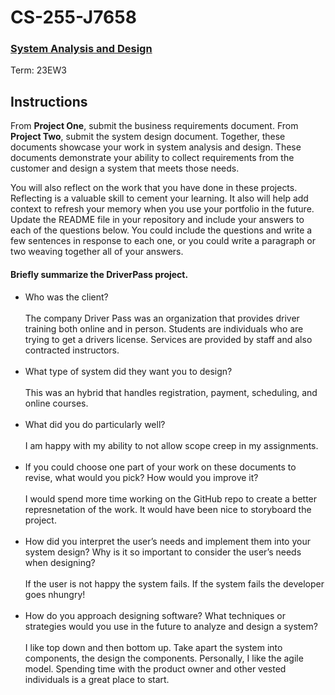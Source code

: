 # CS-255-J7658 
### [System Analysis and Design](https://youtu.be/Kwf5wc2QCeE) 

Term: 23EW3

## Instructions

From **Project One**, submit the business requirements document. From **Project Two**, submit the system design document. Together, these documents showcase your work in system analysis and design. These documents demonstrate your ability to collect requirements from the customer and design a system that meets those needs.

You will also reflect on the work that you have done in these projects. Reflecting is a valuable skill to cement your learning. It also will help add context to refresh your memory when you use your portfolio in the future. Update the README file in your repository and include your answers to each of the questions below. You could include the questions and write a few sentences in response to each one, or you could write a paragraph or two weaving together all of your answers.

#### Briefly summarize the DriverPass project. 
- Who was the client? 
<br><br>
The company Driver Pass was an organization that provides driver training both online and in person. Students are individuals who are trying to get a drivers license. Services are provided by staff and also contracted instructors. <br><br>
- What type of system did they want you to design?
<br><br>
This was an hybrid that handles registration, payment, scheduling, and online courses. 
<br><br>
- What did you do particularly well?
<br><br>
I am happy with my ability to not allow scope creep in my assignments. 
<br><br>
- If you could choose one part of your work on these documents to revise, what would you pick? How would you improve it?
<br><br>
I would spend more time working on the GitHub repo to create a better represnetation of the work. It would have been nice to storyboard the project. 
<br><br>
- How did you interpret the user’s needs and implement them into your system design? Why is it so important to consider the user’s needs when designing?
<br><br>
If the user is not happy the system fails.  If the system fails the developer goes nhungry!
<br><br>
- How do you approach designing software? What techniques or strategies would you use in the future to analyze and design a system?
<br><br>
I like top down and then bottom up.  Take apart the system into components, the design the components. Personally, I like the agile model.  Spending time with the product owner and other vested individuals is a great place to start.

